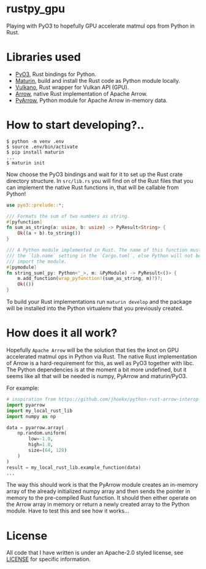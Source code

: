 # rustpy_gpu
Playing with PyO3 to hopefully GPU accelerate matmul ops from Python in Rust.

# Libraries used
- [PyO3](https://github.com/PyO3/pyo3), Rust bindings for Python.
- [Maturin](https://github.com/PyO3/maturin), build and install the Rust code as Python module locally.
- [Vulkano](https://docs.rs/vulkano/0.12.0/vulkano/), Rust wrapper for Vulkan API (GPU).
- [Arrow](https://docs.rs/arrow/latest/arrow/), native Rust implementation of Apache Arrow.
- [PyArrow](https://arrow.apache.org/docs/python/index.html), Python module for Apache Arrow in-memory data.

# How to start developing?..
```
$ python -m venv .env
$ source .env/bin/activate
$ pip install maturin
...
$ maturin init
```
Now choose the PyO3 bindings and wait for it to set up the Rust crate directory structure. In `src/lib.rs` you will find on of the Rust files that you can implement the native Rust functions in, that will be callable from Python!

```rust
use pyo3::prelude::*;

/// Formats the sum of two numbers as string.
#[pyfunction]
fn sum_as_string(a: usize, b: usize) -> PyResult<String> {
    Ok((a + b).to_string())
}

/// A Python module implemented in Rust. The name of this function must match
/// the `lib.name` setting in the `Cargo.toml`, else Python will not be able to
/// import the module.
#[pymodule]
fn string_sum(_py: Python<'_>, m: &PyModule) -> PyResult<()> {
    m.add_function(wrap_pyfunction!(sum_as_string, m)?)?;
    Ok(())
}
```

To build your Rust implementations run `maturin develop` and the package will be installed into the Python virtualenv that you previously created.

# How does it all work?
Hopefully `Apache Arrow` will be the solution that ties the knot on GPU accelerated matmul ops in Python via Rust. The native Rust implementation of Arrow is a hard-requirement for this, as well as PyO3 together with libc. The Python dependencies is at the moment a bit more undefined, but it seems like all that will be needed is numpy, PyArrow and maturin/PyO3.

For example:
```python
# inspiration from https://github.com/jhoekx/python-rust-arrow-interop-example
import pyarrow
import my_local_rust_lib
import numpy as np

data = pyarrow.array(
    np.random.uniform(
        low=-1.0, 
        high=1.0, 
        size=(64, 128)
    )
)
result = my_local_rust_lib.example_function(data)
...
```
The way this should work is that the PyArrow module creates an in-memory array of the already initialized numpy array and then sends the pointer in memory to the pre-compiled Rust function. It should then either operate on the Arrow array in memory or return a newly created array to the Python module. Have to test this and see how it works...

# License
All code that I have written is under an Apache-2.0 styled license, see [LICENSE](https://github.com/willeagren/rustpy_gpu/blob/main/LICENSE) for specific information.

